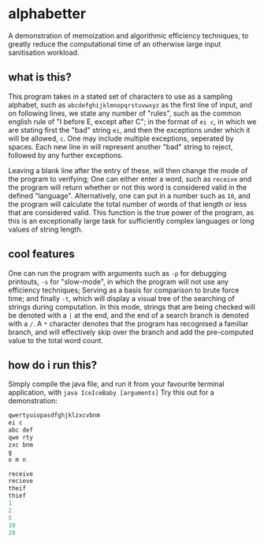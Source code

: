 # alphabetter
A demonstration of memoization and algorithmic efficiency techniques, to greatly reduce the computational time of an otherwise large input sanitisation workload.

## what is this?
This program takes in a stated set of characters to use as a sampling alphabet, such as ```abcdefghijklmnopqrstuvwxyz``` as the first line of input, and on following lines, we state any number of "rules", such as the common english rule of "I before E, except after C"; in the format of ```ei c```, in which we are stating first the "bad" string ```ei```, and then the exceptions under which it will be allowed, ```c```. One may include multiple exceptions, seperated by spaces. Each new line in will represent another "bad" string to reject, followed by any further exceptions.

Leaving a blank line after the entry of these, will then change the mode of the program to verifying; One can either enter a word, such as ```receive``` and the program will return whether or not this word is considered valid in the defined "language". Alternatively, one can put in a number such as ```10```, and the program will calculate the total number of words of that length or less that are considered valid. This function is the true power of the program, as this is an exceptionally large task for sufficiently complex languages or long values of string length.

## cool features
One can run the program with arguments such as ```-p``` for debugging printouts, ```-s``` for "slow-mode", in which the program will not use any efficiency techniques; Serving as a basis for comparison to brute force time; and finally ```-t```, which will display a visual tree of the searching of strings during computation. In this mode, strings that are being checked will be denoted with a ```|``` at the end, and the end of a search branch is denoted with a ```/```. A ```*``` character denotes that the program has recognised a familiar branch, and will effectively skip over the branch and add the pre-computed value to the total word count.

## how do i run this?
Simply compile the java file, and run it from your favourite terminal application, with ```java IceIceBaby [arguments]```
Try this out for a demonstration:
```java IceIceBaby -t
qwertyuiopasdfghjklzxcvbnm
ei c
abc def
qwe rty
zxc bnm
g
o m n

receive
recieve
theif
thief
1
2
5
10
20
```
